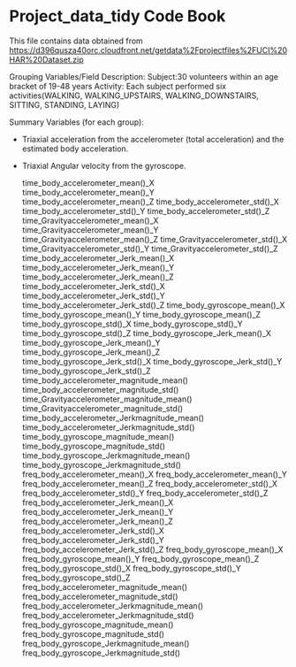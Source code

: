 Project_data_tidy Code Book
=================
 This file contains data obtained from 
https://d396qusza40orc.cloudfront.net/getdata%2Fprojectfiles%2FUCI%20HAR%20Dataset.zip 

Grouping Variables/Field Description:
  Subject:30 volunteers within an age bracket of 19-48 years
  Activity: Each subject performed six activities(WALKING, WALKING_UPSTAIRS, WALKING_DOWNSTAIRS, SITTING, STANDING, LAYING)
  
Summary Variables (for each group):
- Triaxial acceleration from the accelerometer (total acceleration) and the estimated body acceleration. 
- Triaxial Angular velocity from the gyroscope. 

    time_body_accelerometer_mean()_X 		
    time_body_accelerometer_mean()_Y
     time_body_accelerometer_mean()_Z 
    time_body_accelerometer_std()_X
     time_body_accelerometer_std()_Y
     time_body_accelerometer_std()_Z
     time_Gravityaccelerometer_mean()_X 
    time_Gravityaccelerometer_mean()_Y 
    time_Gravityaccelerometer_mean()_Z 
    time_Gravityaccelerometer_std()_X
     time_Gravityaccelerometer_std()_Y
     time_Gravityaccelerometer_std()_Z 
    time_body_accelerometer_Jerk_mean()_X 
    time_body_accelerometer_Jerk_mean()_Y
     time_body_accelerometer_Jerk_mean()_Z 
    time_body_accelerometer_Jerk_std()_X 
    time_body_accelerometer_Jerk_std()_Y
     time_body_accelerometer_Jerk_std()_Z
     time_body_gyroscope_mean()_X
     time_body_gyroscope_mean()_Y
     time_body_gyroscope_mean()_Z 
    time_body_gyroscope_std()_X 
    time_body_gyroscope_std()_Y 
    time_body_gyroscope_std()_Z
     time_body_gyroscope_Jerk_mean()_X
     time_body_gyroscope_Jerk_mean()_Y 
    time_body_gyroscope_Jerk_mean()_Z 
    time_body_gyroscope_Jerk_std()_X
     time_body_gyroscope_Jerk_std()_Y
     time_body_gyroscope_Jerk_std()_Z
     time_body_accelerometer_magnitude_mean()
     time_body_accelerometer_magnitude_std()
     time_Gravityaccelerometer_magnitude_mean()
     time_Gravityaccelerometer_magnitude_std() time_body_accelerometer_Jerkmagnitude_mean() time_body_accelerometer_Jerkmagnitude_std()
     time_body_gyroscope_magnitude_mean()
     time_body_gyroscope_magnitude_std() 
    time_body_gyroscope_Jerkmagnitude_mean() 
    time_body_gyroscope_Jerkmagnitude_std()
     freq_body_accelerometer_mean()_X
     freq_body_accelerometer_mean()_Y
     freq_body_accelerometer_mean()_Z
     freq_body_accelerometer_std()_X
     freq_body_accelerometer_std()_Y 
    freq_body_accelerometer_std()_Z
     freq_body_accelerometer_Jerk_mean()_X 
    freq_body_accelerometer_Jerk_mean()_Y 
    freq_body_accelerometer_Jerk_mean()_Z
     freq_body_accelerometer_Jerk_std()_X
     freq_body_accelerometer_Jerk_std()_Y 
    freq_body_accelerometer_Jerk_std()_Z
     freq_body_gyroscope_mean()_X 
    freq_body_gyroscope_mean()_Y
     freq_body_gyroscope_mean()_Z 
    freq_body_gyroscope_std()_X
     freq_body_gyroscope_std()_Y
     freq_body_gyroscope_std()_Z
     freq_body_accelerometer_magnitude_mean()
     freq_body_accelerometer_magnitude_std()     freq_body_accelerometer_Jerkmagnitude_mean() freq_body_accelerometer_Jerkmagnitude_std()
     freq_body_gyroscope_magnitude_mean()
     freq_body_gyroscope_magnitude_std() 
    freq_body_gyroscope_Jerkmagnitude_mean()
     freq_body_gyroscope_Jerkmagnitude_std()







	